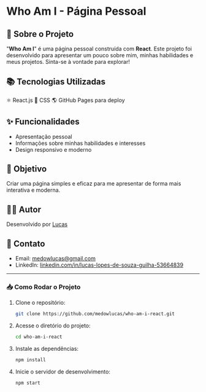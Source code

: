 # Who Am I - Página Pessoal

## 🚀 Sobre o Projeto

"**Who Am I**" é uma página pessoal construída com **React**. Este projeto foi desenvolvido para apresentar um pouco sobre mim, minhas habilidades e meus projetos. Sinta-se à vontade para explorar!

## 📚 Tecnologias Utilizadas

⚛️ React.js
🎨 CSS
🌎 GitHub Pages para deploy

## ✨ Funcionalidades

- Apresentação pessoal
- Informações sobre minhas habilidades e interesses
- Design responsivo e moderno

## 🎯 Objetivo

Criar uma página simples e eficaz para me apresentar de forma mais interativa e moderna.

## 👨‍💻 Autor

Desenvolvido por [Lucas](https://github.com/medowlucas)

## 💬 Contato

- Email: [medowlucas@gmail.com](mailto:medowlucas@gmail.com)
- LinkedIn: [linkedin.com/in/lucas-lopes-de-souza-guilha-53664839](https://www.linkedin.com/in/lucas-lopes-de-souza-guilha-53664839)

---

### 📥 Como Rodar o Projeto

1. Clone o repositório:

   ```bash
   git clone https://github.com/medowlucas/who-am-i-react.git
   ```

2. Acesse o diretório do projeto:
   ```bash
   cd who-am-i-react
   ```

3. Instale as dependências:
   ```bash
   npm install
   ```

4. Inicie o servidor de desenvolvimento:
   ```bash
   npm start
   ```